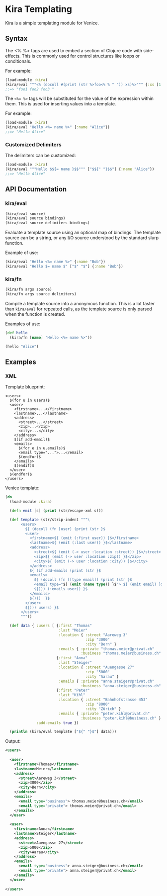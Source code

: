 # Kira Templating

Kira is a simple templating module for Venice.


## Syntax

The <% %> tags are used to embed a section of Clojure code with side-effects. This is commonly used for control structures like loops or conditionals.

For example:

```clojure
(load-module :kira)
(kira/eval """<% (docoll #(print (str %>foo<% % " ")) xs)%>""" {:xs [1 2 3]})
;;=> "foo1 foo2 foo3 "
```

The `<%= %>` tags will be substituted for the value of the expression within them. This is used for inserting values into a template.

For example:

```clojure
(load-module :kira)
(kira/eval "Hello <%= name %>" {:name "Alice"})
;;=> "Hello Alice"
```

### Customized Delimiters

The delimiters can be customized:

```clojure
(load-module :kira)
(kira/eval """Hello $${= name }$$""" ["$${" "}$$"] {:name "Alice"})
;;=> "Hello Alice"
```

## API Documentation

### kira/eval

```clojure
(kira/eval source)
(kira/eval source bindings)
(kira/eval source delimiters bindings)
```

Evaluate a template source using an optional map of bindings. The template source can be a string, or any I/O source understood by the standard slurp function.

Example of use:

```clojure
(kira/eval "Hello <%= name %>" {:name "Bob"})
(kira/eval "Hello $= name $" ["$" "$"] {:name "Bob"})
```

### kira/fn

```clojure
(kira/fn args source)
(kira/fn args source delimiters)
```

Compile a template source into a anonymous function. This is a lot faster than `kira/eval` for repeated calls, as the template source is only parsed when the function is created.

Examples of use:

```clojure
(def hello
  (kira/fn [name] "Hello <%= name %>"))

(hello "Alice")
```

## Examples

### XML

Template blueprint:

```text
<users>
  $(for u in users)$
  <user>
    <firstname>...</firstname>
    <lastname>...</lastname>
    <address>
      <street>...</street>
      <zip>...</zip>
      <city>...</city>
    </address>
    $(if add-email)$
    <emails>
      $(for e in u.emails)$
      <email type="...">...</email>
      $(endfor)$
    </emails>
    $(endif)$
  </user>
  $(endfor)$
</users>
```

Venice template:

```clojure
(do
  (load-module :kira)

  (defn emit [s] (print (str/escape-xml s)))

  (def template (str/strip-indent """\
       <users>
         ${ (docoll (fn [user] (print (str }$
         <user>
           <firstname>${ (emit (:first user)) }$</firstname>
           <lastname>${ (emit (:last user)) }$</lastname>
           <address>
             <street>${ (emit (-> user :location :street)) }$</street>
             <zip>${ (emit (-> user :location :zip)) }$</zip>
             <city>${ (emit (-> user :location :city)) }$</city>
           </address>
           ${ (if add-emails (print (str }$
           <emails>
             ${ (docoll (fn [[type email]] (print (str }$
             <email type="${ (emit (name type)) }$"> ${ (emit email) }$</email>
             ${))) (:emails user)) }$
           </emails>
           ${)))  }$
         </user>
         ${))) users) }$
       </users>
       """))

  (def data { :users [ {:first "Thomas"
                        :last "Meier"
                        :location { :street "Aareweg 3"
                                    :zip "3000"
                                    :city "Bern" }
                        :emails { :private "thomas.meier@privat.ch"
                                  :business "thomas.meier@business.ch" } }
                       {:first "Anna"
                        :last "Steiger"
                        :location { :street "Auengasse 27"
                                    :zip "5000"
                                    :city "Aarau" }
                        :emails { :private "anna.steiger@privat.ch"
                                  :business "anna.steiger@business.ch" } }
                       {:first "Peter"
                        :last "Kihl"
                        :location { :street "Bahnhofstrasse 453"
                                    :zip "8000"
                                    :city "Zürich" }
                        :emails { :private "peter.kihl@privat.ch"
                                  :business "peter.kihl@business.ch" } }]
              :add-emails true })

  (println (kira/eval template ["${" "}$"] data)))
```

Output:

```xml
<users>
  
  <user>
    <firstname>Thomas</firstname>
    <lastname>Meier</lastname>
    <address>
      <street>Aareweg 3</street>
      <zip>3000</zip>
      <city>Bern</city>
    </address>
    <emails>
      <email type="business"> thomas.meier@business.ch</email>
      <email type="private"> thomas.meier@privat.ch</email>
    </emails>
  </user>
  
  <user>
    <firstname>Anna</firstname>
    <lastname>Steiger</lastname>
    <address>
      <street>Auengasse 27</street>
      <zip>5000</zip>
      <city>Aarau</city>
    </address>
    <emails>
      <email type="business"> anna.steiger@business.ch</email>
      <email type="private"> anna.steiger@privat.ch</email>
    </emails>
  </user>
  
</users>

```